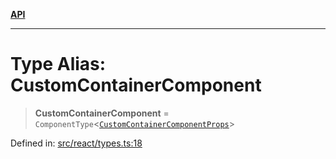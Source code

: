 [**API**](../../API.md)

***

# Type Alias: CustomContainerComponent

> **CustomContainerComponent** = `ComponentType`\<[`CustomContainerComponentProps`](../interfaces/CustomContainerComponentProps.md)\>

Defined in: [src/react/types.ts:18](https://github.com/inokawa/virtua/blob/b9c4491d8dae78e5f58fc42b558b3af89abe1188/src/react/types.ts#L18)
